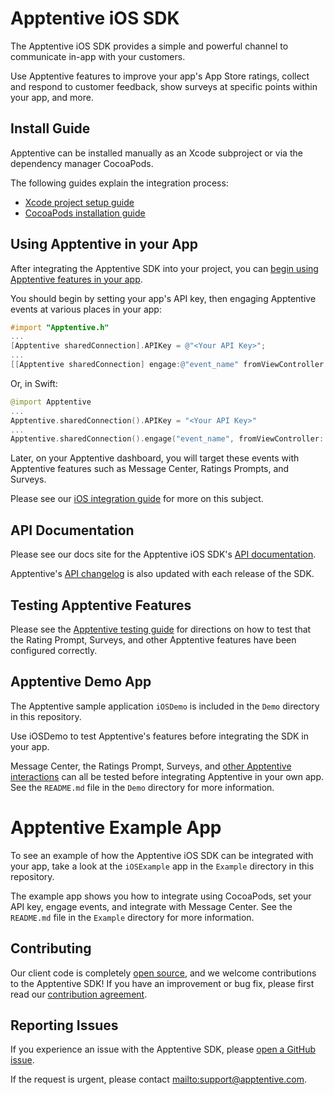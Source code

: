 # Apptentive iOS SDK

The Apptentive iOS SDK provides a simple and powerful channel to communicate in-app with your customers.

Use Apptentive features to improve your app's App Store ratings, collect and respond to customer feedback, show surveys at specific points within your app, and more.

## Install Guide

Apptentive can be installed manually as an Xcode subproject or via the dependency manager CocoaPods.

The following guides explain the integration process:

 - [Xcode project setup guide](http://www.apptentive.com/docs/ios/setup/xcode/)
 - [CocoaPods installation guide](http://www.apptentive.com/docs/ios/setup/cocoapods)

## Using Apptentive in your App

After integrating the Apptentive SDK into your project, you can [begin using Apptentive features in your app](http://www.apptentive.com/docs/ios/integration/).

You should begin by setting your app's API key, then engaging Apptentive events at various places in your app:

``` objective-c
#import "Apptentive.h"
...
[Apptentive sharedConnection].APIKey = @"<Your API Key>";
...
[[Apptentive sharedConnection] engage:@"event_name" fromViewController:viewController];
```

Or, in Swift:

``` Swift
@import Apptentive
...
Apptentive.sharedConnection().APIKey = "<Your API Key>"
...
Apptentive.sharedConnection().engage("event_name", fromViewController: viewController)
```

Later, on your Apptentive dashboard, you will target these events with Apptentive features such as Message Center, Ratings Prompts, and Surveys.

Please see our [iOS integration guide](http://www.apptentive.com/docs/ios/integration/) for more on this subject.

## API Documentation

Please see our docs site for the Apptentive iOS SDK's [API documentation](http://www.apptentive.com/docs/ios/api/Classes/Apptentive.html).

Apptentive's [API changelog](docs/APIChanges.md) is also updated with each release of the SDK.

## Testing Apptentive Features

Please see the [Apptentive testing guide](http://www.apptentive.com/docs/ios/testing/) for directions on how to test that the Rating Prompt, Surveys, and other Apptentive features have been configured correctly.

## Apptentive Demo App

The Apptentive sample application `iOSDemo` is included in the `Demo` directory in this repository.

Use iOSDemo to test Apptentive's features before integrating the SDK in your app.

Message Center, the Ratings Prompt, Surveys, and [other Apptentive interactions](http://www.apptentive.com/docs/ios/features/) can all be tested before integrating Apptentive in your own app. See the `README.md` file in the `Demo` directory for more information.

# Apptentive Example App

To see an example of how the Apptentive iOS SDK can be integrated with your app, take a look at the `iOSExample` app in the `Example` directory in this repository.

The example app shows you how to integrate using CocoaPods, set your API key, engage events, and integrate with Message Center. See the `README.md` file in the `Example` directory for more information.

## Contributing

Our client code is completely [open source](LICENSE.txt), and we welcome contributions to the Apptentive SDK! If you have an improvement or bug fix, please first read our [contribution agreement](CONTRIBUTING.md).

## Reporting Issues

If you experience an issue with the Apptentive SDK, please [open a GitHub issue](https://github.com/apptentive/apptentive-ios/issues?direction=desc&sort=created&state=open).

If the request is urgent, please contact <mailto:support@apptentive.com>.
